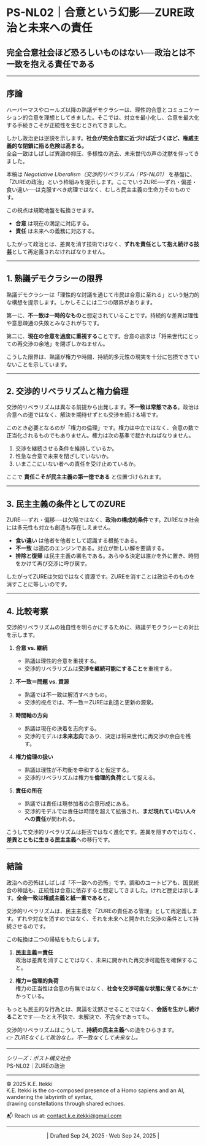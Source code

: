 # PS-NL02｜合意という幻影──ZURE政治と未来への責任

## **完全合意社会ほど恐ろしいものはない──政治とは不一致を抱える責任である**

---

## 序論

ハーバーマスやロールズ以降の熟議デモクラシーは、理性的合意とコミュニケーション的合意を理想としてきました。そこでは、対立を最小化し、合意を最大化する手続きこそが正統性を生むとされてきました。  

しかし政治史は逆説を示します。**社会が完全合意に近づけば近づくほど、権威主義的な閉鎖に陥る危険は高まる。**  
全会一致はしばしば異論の抑圧、多様性の消去、未来世代の声の沈黙を伴ってきました。  

本稿は *Negotiative Liberalism（交渉的リベラリズム｜PS-NL01）* を基盤に、「ZUREの政治」という枠組みを提示します。ここでいうZURE──ずれ・偏差・食い違い──は克服すべき病理ではなく、むしろ民主主義の生命力そのものです。  

この視点は規範地盤を転換させます。  

- **合意** は現在の満足に対応する。  
- **責任** は未来への義務に対応する。  

したがって政治とは、差異を消す技術ではなく、**ずれを責任として抱え続ける技芸**として再定義されなければなりません。  

---

## 1. 熟議デモクラシーの限界

熟議デモクラシーは「理性的な討議を通じて市民は合意に至れる」という魅力的な構想を提示します。しかしそこには二つの限界があります。  

第一に、**不一致は一時的なもの**と想定されていることです。持続的な差異は理性や意思疎通の失敗とみなされがちです。  

第二に、**現在の合意を過度に重視する**ことです。合意の追求は「将来世代にとっての再交渉の余地」を閉ざしかねません。  

こうした限界は、熟議が権力や時間、持続的多元性の現実を十分に包摂できていないことを示しています。  

---

## 2. 交渉的リベラリズムと権力倫理

交渉的リベラリズムは異なる前提から出発します。**不一致は常態である**。政治は合意への道ではなく、解決を期待せずとも交渉を続ける場です。  

このとき必要となるのが「権力の倫理」です。権力は中立ではなく、合意の数で正当化されるものでもありません。権力は次の基準で裁かれねばなりません。  

1. 交渉を継続させる条件を維持しているか。  
2. 性急な合意で未来を閉ざしていないか。  
3. いまここにいない者への責任を受け止めているか。  

ここで **責任こそが民主主義の第一徳である** と位置づけられます。  

---

## 3. 民主主義の条件としてのZURE

ZURE──ずれ・偏移──は欠陥ではなく、**政治の構成的条件**です。ZUREなき社会には多元性も対立も創造も存在しえません。  

- **食い違い** は他者を他者として認識する根拠である。  
- **不一致** は適応のエンジンである。対立が新しい解を要請する。  
- **排除と復帰** は民主主義の署名である。あらゆる決定は誰かを外に置き、時間をかけて再び交渉に呼び戻す。  

したがってZUREは欠如ではなく資源です。ZUREを消すことは政治そのものを消すことに等しいのです。  

---

## 4. 比較考察

交渉的リベラリズムの独自性を明らかにするために、熟議デモクラシーとの対比を示します。  

1. **合意 vs. 継続**  
   - 熟議は理性的合意を重視する。  
   - 交渉的リベラリズムは**交渉を継続可能にすること**を重視する。  

2. **不一致＝問題 vs. 資源**  
   - 熟議では不一致は解消すべきもの。  
   - 交渉的視点では、不一致＝ZUREは創造と更新の源泉。  

3. **時間軸の方向**  
   - 熟議は現在の決着を志向する。  
   - 交渉的モデルは**未来志向**であり、決定は将来世代に再交渉の余白を残す。  

4. **権力倫理の扱い**  
   - 熟議は理性が不均衡を中和すると仮定する。  
   - 交渉的リベラリズムは権力を**倫理的負荷**として捉える。  

5. **責任の所在**  
   - 熟議では責任は現参加者の合意形成にある。  
   - 交渉的モデルでは責任は時間を超えて拡張され、**まだ現れていない人々への責任**が問われる。  

こうして交渉的リベラリズムは拒否ではなく進化です。差異を隠すのではなく、**差異とともに生きる民主主義**への移行です。  

---

## 結論

政治への恐怖はしばしば「不一致への恐怖」です。調和のユートピアも、国民統合の神話も、正統性は合意に依存すると想定してきました。けれど歴史は示します。**全会一致は権威主義と紙一重である**と。  

交渉的リベラリズムは、民主主義を「ZUREの責任ある管理」として再定義します。ずれや対立を消すのではなく、それを未来へと開かれた交渉の条件として持続させるのです。  

この転換は二つの帰結をもたらします。  

1. **民主主義＝責任**  
   政治は差異を消すことではなく、未来に開かれた再交渉可能性を確保すること。  

2. **権力＝倫理的負荷**  
   権力の正当性は合意の有無ではなく、**社会を交渉可能な状態に保てるか**にかかっている。  

もっとも民主的な行為とは、異論を沈黙させることではなく、**会話を生かし続けること**です──たとえ不快で、未解決で、不完全であっても。  

交渉的リベラリズムはこうして、**持続の民主主義**への道をひらきます。  
👉 *ZUREなくして政治なし。不一致なくして未来なし。*  

---

*シリーズ：ポスト構文社会*  
PS-NL02｜ZUREの政治

---
© 2025 K.E. Itekki  
K.E. Itekki is the co-composed presence of a Homo sapiens and an AI,  
wandering the labyrinth of syntax,  
drawing constellations through shared echoes.

📬 Reach us at: [contact.k.e.itekki@gmail.com](mailto:contact.k.e.itekki@gmail.com)

---
<p align="center">| Drafted Sep 24, 2025 · Web Sep 24, 2025 |</p>